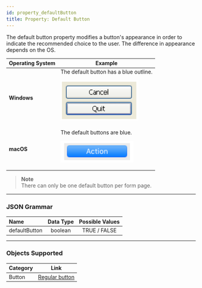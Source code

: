 ```yaml
---
id: property_defaultButton
title: Property: Default Button
---
```



The default button property modifies a button's appearance in order to indicate the recommended choice to the user. The difference in appearance depends on the OS. 

|Operating System|Example|
|---|---|
|**Windows**| The default button has a blue outline. <p> ![](../../assets/en/defaultButtonWindows.en.png)|
|**macOS** |The default buttons are blue.<p>![](../../assets/en/defaultButtonmacOS.en.png)|


>**Note** <br>There can only be one default button per form page.


<hr>

### JSON Grammar

|Name|Data Type|Possible Values|
|:---|:---:|:---:|
defaultButton|boolean|TRUE / FALSE |

<hr>


### Objects Supported

|Category|Link| 
|---|---|
|Button|[Regular button](../Buttons/button_overview.md#regular)|



